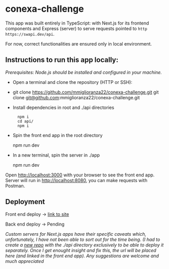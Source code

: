 # conexa-challenge

This app was built entirely in TypeScript: with Next.js for its frontend components and Express (server) to serve requests pointed to `http https://swapi.dev/api`.

For now, correct functionalities are ensured only in local environment.

## Instructions to run this app locally:

_Prerequisites: Node.js should be installed and configured in your machine._

- Open a terminal and clone the repository (HTTP or SSH):
- 
  	git clone https://github.com/mmiglioranza22/conexa-challenge.git
		git clone git@github.com:mmiglioranza22/conexa-challenge.git

- Install dependencies in root and ./api directories

		npm i
		cd api/
		npm i

- Spin the front end app in the root directory 

  	npm run dev

- In a new terminal, spin the server in ./app 

  	npm run dev
		
Open [http://localhost:3000](http://localhost:3000) with your browser to see the front end app.
Server will run in [http://localhost:8080](http://localhost:8080), you can make requests with Postman.


## Deployment

Front end deploy ->  [link to site](https://conexa-challenge-omega.vercel.app/)

Back end deploy -> Pending

_Custom servers for Next.js apps have their specific caveats which, unfortunately, I have not been able to sort out for the time being. (I had to create a [new repo](https://github.com/mmiglioranza22/conexa-challenge-server) with the ./api directory exclusively to be able to deploy it separately. Once I get enought insight and fix this, the url will be placed here (and linked in the front end app). Any suggestions are welcome and much appreciated_

